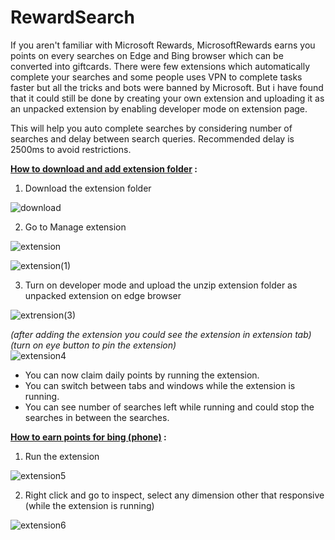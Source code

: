 # RewardSearch

If you aren't familiar with Microsoft Rewards, MicrosoftRewards earns you points on every searches on Edge and Bing browser which can be converted into giftcards. There were few extensions which automatically complete your searches and some people uses VPN to complete tasks faster but all the tricks and bots were banned by Microsoft.
But i have found that it could still be done by creating your own extension and uploading it as an unpacked extension by enabling developer mode on extension page.

This will help you auto complete searches by considering number of searches and delay between search queries.
Recommended delay is 2500ms to avoid restrictions.

<b> <u> How to download and add extension folder</u> :  </b>

1. Download the extension folder
  
![download](https://github.com/anuragjain-git/RewardSearch/assets/98457054/0173c35e-d999-4026-804b-cbf8aea8f021)

2. Go to Manage extension

![extension](https://github.com/anuragjain-git/RewardSearch/assets/98457054/dd31602a-d29e-4fda-a6e9-788370d62a31)

![extension(1)](https://github.com/anuragjain-git/RewardSearch/assets/98457054/b094d69d-2d38-4bb3-b9d4-ead697160988)


3. Turn on developer mode and upload the unzip extension folder as unpacked extension on edge browser

![extrension(3)](https://github.com/anuragjain-git/RewardSearch/assets/98457054/ce794f4a-8951-41b1-a1fb-c57e461d8ca4)

<i>(after adding the extension you could see the extension in extension tab)</i><br>
<i>(turn on eye button to pin the extension)</i><br>
![extension4](https://github.com/anuragjain-git/RewardSearch/assets/98457054/ce1c3e03-1739-4cab-9e2f-33b248814889)

- You can now claim daily points by running the extension.<br>
- You can switch between tabs and windows while the extension is running.<br>
- You can see number of searches left while running and could stop the searches in between the searches.<br>

<b><u>How to earn points for bing (phone)</u> : </b>

1. Run the extension

![extension5](https://github.com/anuragjain-git/RewardSearch/assets/98457054/c8a62365-6200-442d-84ac-ccf9200415c4)

2. Right click and go to inspect, select any dimension other that responsive (while the extension is running)
   
![extension6](https://github.com/anuragjain-git/RewardSearch/assets/98457054/624a28ec-b9e1-4770-b25d-c62f325eff91)


